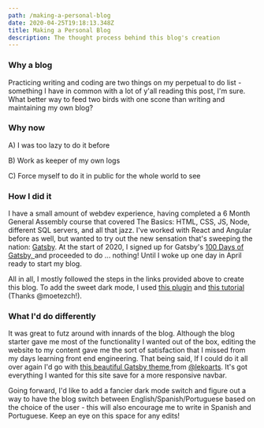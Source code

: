 ```yaml
---
path: /making-a-personal-blog
date: 2020-04-25T19:18:13.348Z
title: Making a Personal Blog
description: The thought process behind this blog's creation
---
```

### Why a blog

Practicing writing and coding are two things on my perpetual to do list - something I have in common with a lot of y'all reading this post, I'm sure. What better way to feed two birds with one scone than writing and maintaining my own blog?

### Why now

A) I was too lazy to do it before

B) Work as keeper of my own logs

C) Force myself to do it in public for the whole world to see

### How I did it

I have a small amount of webdev experience, having completed a 6 Month General Assembly course that covered The Basics: HTML, CSS, JS, Node, different SQL servers, and all that jazz. I've worked with React and Angular before as well, but wanted to try out the new sensation that's sweeping the nation: [Gatsby](https://www.gatsbyjs.org/tutorial/blog-netlify-cms-tutorial/). At the start of 2020, I signed up for Gatsby's [100 Days of Gatsby, ](https://www.gatsbyjs.org/blog/tags/100-days-of-gatsby/)and proceeded to do ... nothing! Until I woke up one day in April ready to start my blog.

All in all, I mostly followed the steps in the links provided above to create this blog. To add the sweet dark mode, I used [this plugin](https://www.gatsbyjs.org/packages/gatsby-plugin-dark-mode/) and [this tutorial ](https://moetez.me/post/how-to-easily-add-dark-mode-to-gatsbyjs/)(Thanks @moetezch!). 

### What I'd do differently

It was great to futz around with innards of the blog. Although the blog starter gave me most of the functionality I wanted out of the box, editing the website to my content gave me the sort of satisfaction that I missed from my days learning front end engineering. That being said, If I could do it all over again I'd go with [this beautiful Gatsby theme ](https://www.gatsbyjs.org/packages/@lekoarts/gatsby-theme-minimal-blog/)from [@lekoarts](https://twitter.com/intent/follow?screen_name=lekoarts_de). It's got everything I wanted for this site save for a more responsive navbar.

Going forward, I'd like to add a fancier dark mode switch and figure out a way to have the blog switch between English/Spanish/Portuguese based on the choice of the user - this will also encourage me to write in Spanish and Portuguese. Keep an eye on this space for any edits!